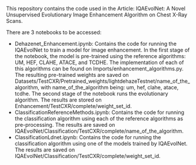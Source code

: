 This repository contains the code used in the Article: IQAEvolNet: A Novel Unsupervised Evolutionary Image Enhancement Algorithm on Chest X-Ray Scans.

There are 3 notebooks to be accessed:
  - Dehazenet_Enhancement.ipynb: Contains the code for running the IQAEvolNet to train a model for image enhancement. In the first stage of the notebook, the model is pre-trained using the reference algorithms: UM, HEF, CLAHE, ATACE, and TCDHE. The implementation of each of this algorithms can be found on Imports/enhancement_algorithms.py. The resulting pre-trained weights are saved on Datasets/TestCXR/Pretrained_weights/lightdehazeTestnet/name_of_the_algorithm, with name_of_the_algorithm being: um, hef, clahe, atace, tcdhe. The second stage of the notebook runs the evolutionary algorithm. The results are stored on Enhancement/TestCXR/complete/weight_set_id.
  - ClassificationReferenceMethods.ipynb: Contains the code for running the classification algorithm using each of the reference algorithms as pre-processing. The results are saved on IQAEvolNet/Classification/TestCXR/complete/name_of_the_algorithm.
  - ClassificationLdnet.ipynb: Contains the code for running the classification algorithm using one of the models trained by IQAEvolNet. The results are saved on IQAEvolNet/Classification/TestCXR/complete/weight_set_id.
